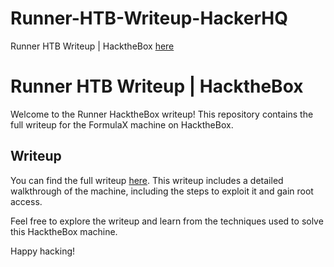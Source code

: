 # Runner-HTB-Writeup-HackerHQ
Runner HTB Writeup | HacktheBox [here](https://www.hackerhq.tech/2024/04/runner-htb.html)



# Runner HTB Writeup | HacktheBox

Welcome to the Runner HacktheBox writeup! This repository contains the full writeup for the FormulaX machine on HacktheBox.

## Writeup

You can find the full writeup [here](https://www.hackerhq.tech/2024/04/runner-htb.html). This writeup includes a detailed walkthrough of the machine, including the steps to exploit it and gain root access.

Feel free to explore the writeup and learn from the techniques used to solve this HacktheBox machine.

Happy hacking!
